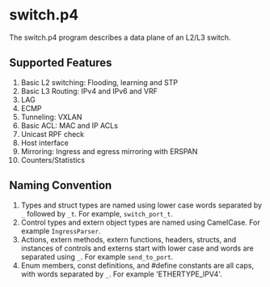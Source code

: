 switch.p4
=========

The switch.p4 program describes a data plane of an L2/L3 switch.

Supported Features
------------------
1. Basic L2 switching: Flooding, learning and STP
2. Basic L3 Routing: IPv4 and IPv6 and VRF
3. LAG
4. ECMP
5. Tunneling: VXLAN
6. Basic ACL: MAC and IP ACLs
7. Unicast RPF check
8. Host interface
9. Mirroring: Ingress and egress mirroring with ERSPAN
10. Counters/Statistics


Naming Convention
-----------------
1. Types and struct types are named using lower case words separated by `_`
  followed by `_t`. For example, `switch_port_t`.
2. Control types and extern object types are named using CamelCase. For
  example `IngressParser`.
3. Actions, extern methods, extern functions, headers, structs, and
  instances of controls and externs start with lower case and words
  are separated using `_`. For example `send_to_port`.
4. Enum members, const definitions, and #define constants are all
  caps, with words separated by `_`. For example 'ETHERTYPE_IPV4'.


